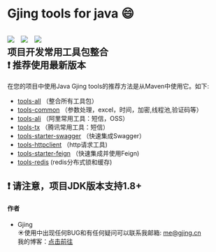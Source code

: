 # Gjing tools for java :smile:
![](https://img.shields.io/badge/version-1.3.0-green.svg) &nbsp; ![](https://img.shields.io/badge/author-Gjing-green.svg) &nbsp; ![](https://img.shields.io/badge/builder-success-green.svg)   
项目开发常用工具包整合   
:exclamation: **推荐使用最新版本**   
---
在您的项目中使用Java Gjing tools的推荐方法是从Maven中使用它。如下:
* <a href="https://github.com/archine/tools/tree/master/tools-all" title="整合包">tools-all</a> （整合所有工具包）
* <a href="https://github.com/archine/tools/tree/master/tools-common" title="公用组件包">tools-common</a> （参数处理，excel，时间，加密,线程池,验证码等）
* <a href="https://github.com/archine/tools/tree/master/tools-ali" title="阿里工具包">tools-ali</a> （阿里常用工具：短信，OSS）
* <a href="https://github.com/archine/tools/tree/master/tools-tx" title="腾讯工具包">tools-tx</a> （腾讯常用工具：短信）
* <a href="https://github.com/archine/tools/tree/master/tools-starter-swagger" title="swagger包">tools-starter-swagger</a> （快速集成Swagger）
* <a href="https://github.com/archine/tools/tree/master/tools-httpclient" title="http工具包">tools-httpclient</a> （http请求工具)   
* <a href="https://github.com/archine/tools/tree/master/tools-starter-feign" title="http工具包">tools-starter-feign</a> （快速集成并使用Feign)   
* <a href="https://github.com/archine/tools/tree/master/tools-redis" title="redis分布式锁和分布式缓存">tools-redis</a> (redis分布式锁和缓存)

 :exclamation: 请注意，项目JDK版本支持1.8+
---

#### **作者**
* Gjing   
:sunny:使用中出现任何BUG和有任何疑问可以联系我邮箱: me@gjing.cn      
我的博客：[点击前往](https://yq.aliyun.com/users/ni2fxx5sipgvo?spm=a2c4e.11155435.allcontent.1.5f1e781c2lFtJy)
